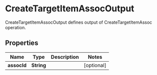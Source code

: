 

# CreateTargetItemAssocOutput

CreateTargetItemAssocOutput defines output of CreateTargetItemAssoc operation.

## Properties

| Name | Type | Description | Notes |
|------------ | ------------- | ------------- | -------------|
|**assocId** | **String** |  |  [optional] |




